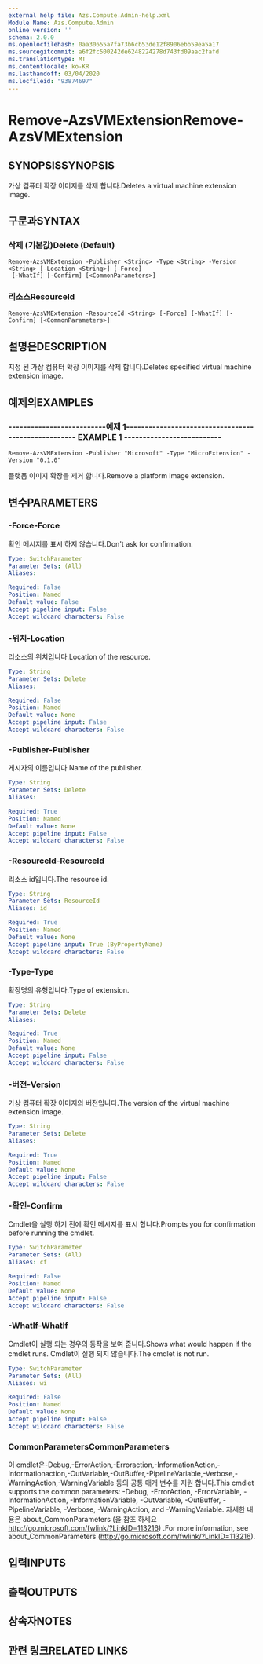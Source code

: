 ```yaml
---
external help file: Azs.Compute.Admin-help.xml
Module Name: Azs.Compute.Admin
online version: ''
schema: 2.0.0
ms.openlocfilehash: 0aa30655a7fa73b6cb53de12f8906ebb59ea5a17
ms.sourcegitcommit: a6f2fc500242de6248224278d743fd09aac2fafd
ms.translationtype: MT
ms.contentlocale: ko-KR
ms.lasthandoff: 03/04/2020
ms.locfileid: "93874697"
---
```

# <span data-ttu-id="86a19-101">Remove-AzsVMExtension</span><span class="sxs-lookup"><span data-stu-id="86a19-101">Remove-AzsVMExtension</span></span>

## <span data-ttu-id="86a19-102">SYNOPSIS</span><span class="sxs-lookup"><span data-stu-id="86a19-102">SYNOPSIS</span></span>
<span data-ttu-id="86a19-103">가상 컴퓨터 확장 이미지를 삭제 합니다.</span><span class="sxs-lookup"><span data-stu-id="86a19-103">Deletes a virtual machine extension image.</span></span>

## <span data-ttu-id="86a19-104">구문과</span><span class="sxs-lookup"><span data-stu-id="86a19-104">SYNTAX</span></span>

### <span data-ttu-id="86a19-105">삭제 (기본값)</span><span class="sxs-lookup"><span data-stu-id="86a19-105">Delete (Default)</span></span>
```
Remove-AzsVMExtension -Publisher <String> -Type <String> -Version <String> [-Location <String>] [-Force]
 [-WhatIf] [-Confirm] [<CommonParameters>]
```

### <span data-ttu-id="86a19-106">리소스</span><span class="sxs-lookup"><span data-stu-id="86a19-106">ResourceId</span></span>
```
Remove-AzsVMExtension -ResourceId <String> [-Force] [-WhatIf] [-Confirm] [<CommonParameters>]
```

## <span data-ttu-id="86a19-107">설명은</span><span class="sxs-lookup"><span data-stu-id="86a19-107">DESCRIPTION</span></span>
<span data-ttu-id="86a19-108">지정 된 가상 컴퓨터 확장 이미지를 삭제 합니다.</span><span class="sxs-lookup"><span data-stu-id="86a19-108">Deletes specified virtual machine extension image.</span></span>

## <span data-ttu-id="86a19-109">예제의</span><span class="sxs-lookup"><span data-stu-id="86a19-109">EXAMPLES</span></span>

### <span data-ttu-id="86a19-110">--------------------------예제 1--------------------------</span><span class="sxs-lookup"><span data-stu-id="86a19-110">-------------------------- EXAMPLE 1 --------------------------</span></span>
```
Remove-AzsVMExtension -Publisher "Microsoft" -Type "MicroExtension" -Version "0.1.0"
```

<span data-ttu-id="86a19-111">플랫폼 이미지 확장을 제거 합니다.</span><span class="sxs-lookup"><span data-stu-id="86a19-111">Remove a platform image extension.</span></span>

## <span data-ttu-id="86a19-112">변수</span><span class="sxs-lookup"><span data-stu-id="86a19-112">PARAMETERS</span></span>

### <span data-ttu-id="86a19-113">-Force</span><span class="sxs-lookup"><span data-stu-id="86a19-113">-Force</span></span>
<span data-ttu-id="86a19-114">확인 메시지를 표시 하지 않습니다.</span><span class="sxs-lookup"><span data-stu-id="86a19-114">Don't ask for confirmation.</span></span>

```yaml
Type: SwitchParameter
Parameter Sets: (All)
Aliases: 

Required: False
Position: Named
Default value: False
Accept pipeline input: False
Accept wildcard characters: False
```

### <span data-ttu-id="86a19-115">-위치</span><span class="sxs-lookup"><span data-stu-id="86a19-115">-Location</span></span>
<span data-ttu-id="86a19-116">리소스의 위치입니다.</span><span class="sxs-lookup"><span data-stu-id="86a19-116">Location of the resource.</span></span>

```yaml
Type: String
Parameter Sets: Delete
Aliases: 

Required: False
Position: Named
Default value: None
Accept pipeline input: False
Accept wildcard characters: False
```

### <span data-ttu-id="86a19-117">-Publisher</span><span class="sxs-lookup"><span data-stu-id="86a19-117">-Publisher</span></span>
<span data-ttu-id="86a19-118">게시자의 이름입니다.</span><span class="sxs-lookup"><span data-stu-id="86a19-118">Name of the publisher.</span></span>

```yaml
Type: String
Parameter Sets: Delete
Aliases: 

Required: True
Position: Named
Default value: None
Accept pipeline input: False
Accept wildcard characters: False
```

### <span data-ttu-id="86a19-119">-ResourceId</span><span class="sxs-lookup"><span data-stu-id="86a19-119">-ResourceId</span></span>
<span data-ttu-id="86a19-120">리소스 id입니다.</span><span class="sxs-lookup"><span data-stu-id="86a19-120">The resource id.</span></span>

```yaml
Type: String
Parameter Sets: ResourceId
Aliases: id

Required: True
Position: Named
Default value: None
Accept pipeline input: True (ByPropertyName)
Accept wildcard characters: False
```

### <span data-ttu-id="86a19-121">-Type</span><span class="sxs-lookup"><span data-stu-id="86a19-121">-Type</span></span>
<span data-ttu-id="86a19-122">확장명의 유형입니다.</span><span class="sxs-lookup"><span data-stu-id="86a19-122">Type of extension.</span></span>

```yaml
Type: String
Parameter Sets: Delete
Aliases: 

Required: True
Position: Named
Default value: None
Accept pipeline input: False
Accept wildcard characters: False
```

### <span data-ttu-id="86a19-123">-버전</span><span class="sxs-lookup"><span data-stu-id="86a19-123">-Version</span></span>
<span data-ttu-id="86a19-124">가상 컴퓨터 확장 이미지의 버전입니다.</span><span class="sxs-lookup"><span data-stu-id="86a19-124">The version of the virtual machine extension image.</span></span>

```yaml
Type: String
Parameter Sets: Delete
Aliases: 

Required: True
Position: Named
Default value: None
Accept pipeline input: False
Accept wildcard characters: False
```

### <span data-ttu-id="86a19-125">-확인</span><span class="sxs-lookup"><span data-stu-id="86a19-125">-Confirm</span></span>
<span data-ttu-id="86a19-126">Cmdlet을 실행 하기 전에 확인 메시지를 표시 합니다.</span><span class="sxs-lookup"><span data-stu-id="86a19-126">Prompts you for confirmation before running the cmdlet.</span></span>

```yaml
Type: SwitchParameter
Parameter Sets: (All)
Aliases: cf

Required: False
Position: Named
Default value: None
Accept pipeline input: False
Accept wildcard characters: False
```

### <span data-ttu-id="86a19-127">-WhatIf</span><span class="sxs-lookup"><span data-stu-id="86a19-127">-WhatIf</span></span>
<span data-ttu-id="86a19-128">Cmdlet이 실행 되는 경우의 동작을 보여 줍니다.</span><span class="sxs-lookup"><span data-stu-id="86a19-128">Shows what would happen if the cmdlet runs.</span></span>
<span data-ttu-id="86a19-129">Cmdlet이 실행 되지 않습니다.</span><span class="sxs-lookup"><span data-stu-id="86a19-129">The cmdlet is not run.</span></span>

```yaml
Type: SwitchParameter
Parameter Sets: (All)
Aliases: wi

Required: False
Position: Named
Default value: None
Accept pipeline input: False
Accept wildcard characters: False
```

### <span data-ttu-id="86a19-130">CommonParameters</span><span class="sxs-lookup"><span data-stu-id="86a19-130">CommonParameters</span></span>
<span data-ttu-id="86a19-131">이 cmdlet은-Debug,-ErrorAction,-Erroraction,-InformationAction,-Informationaction,-OutVariable,-OutBuffer,-PipelineVariable,-Verbose,-WarningAction,-WarningVariable 등의 공통 매개 변수를 지원 합니다.</span><span class="sxs-lookup"><span data-stu-id="86a19-131">This cmdlet supports the common parameters: -Debug, -ErrorAction, -ErrorVariable, -InformationAction, -InformationVariable, -OutVariable, -OutBuffer, -PipelineVariable, -Verbose, -WarningAction, and -WarningVariable.</span></span> <span data-ttu-id="86a19-132">자세한 내용은 about_CommonParameters (을 참조 하세요 http://go.microsoft.com/fwlink/?LinkID=113216) .</span><span class="sxs-lookup"><span data-stu-id="86a19-132">For more information, see about_CommonParameters (http://go.microsoft.com/fwlink/?LinkID=113216).</span></span>

## <span data-ttu-id="86a19-133">입력</span><span class="sxs-lookup"><span data-stu-id="86a19-133">INPUTS</span></span>

## <span data-ttu-id="86a19-134">출력</span><span class="sxs-lookup"><span data-stu-id="86a19-134">OUTPUTS</span></span>

## <span data-ttu-id="86a19-135">상속자</span><span class="sxs-lookup"><span data-stu-id="86a19-135">NOTES</span></span>

## <span data-ttu-id="86a19-136">관련 링크</span><span class="sxs-lookup"><span data-stu-id="86a19-136">RELATED LINKS</span></span>

